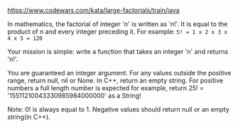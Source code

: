 https://www.codewars.com/kata/large-factorials/train/java

In mathematics, the factorial of integer 'n' is written as 'n!'. It is equal to the product of n and every integer preceding it.
For example:
```5! = 1 x 2 x 3 x 4 x 5 = 120```

Your mission is simple: write a function that takes an integer 'n' and returns 'n!'.

You are guaranteed an integer argument. For any values outside the positive range, return null, nil or None.
In C++, return an empty string. For positive numbers a full length number is expected for example,
return 25! = '15511210043330985984000000' as a String!

Note: 0! is always equal to 1. Negative values should return null or an empty string(in C++).
